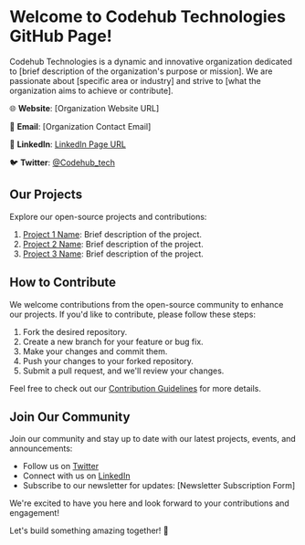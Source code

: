 # Welcome to Codehub Technologies GitHub Page!

Codehub Technologies is a dynamic and innovative organization dedicated to [brief description of the organization's purpose or mission]. We are passionate about [specific area or industry] and strive to [what the organization aims to achieve or contribute].

🌐 **Website**: [Organization Website URL]

📧 **Email**: [Organization Contact Email]

🔗 **LinkedIn**: [LinkedIn Page URL](https://www.linkedin.com/company/codehubtechnologies/)

🐦 **Twitter**: [@Codehub_tech](https://twitter.com/Codehub_tech)

## Our Projects

Explore our open-source projects and contributions:

1. [Project 1 Name](https://github.com/OrganizationName/Project1): Brief description of the project.
2. [Project 2 Name](https://github.com/OrganizationName/Project2): Brief description of the project.
3. [Project 3 Name](https://github.com/OrganizationName/Project3): Brief description of the project.
   <!-- Add more projects as needed -->

## How to Contribute

We welcome contributions from the open-source community to enhance our projects. If you'd like to contribute, please follow these steps:

1. Fork the desired repository.
2. Create a new branch for your feature or bug fix.
3. Make your changes and commit them.
4. Push your changes to your forked repository.
5. Submit a pull request, and we'll review your changes.

Feel free to check out our [Contribution Guidelines](CONTRIBUTING.md) for more details.

## Join Our Community

Join our community and stay up to date with our latest projects, events, and announcements:

- Follow us on [Twitter](https://twitter.com/OrganizationHandle)
- Connect with us on [LinkedIn](https://www.linkedin.com/company/codehubtechnologies/)
- Subscribe to our newsletter for updates: [Newsletter Subscription Form]

We're excited to have you here and look forward to your contributions and engagement!

Let's build something amazing together! 🚀
